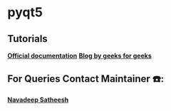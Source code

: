 # pyqt5 

## Tutorials
[**Official documentation**](https://pyttsx3.readthedocs.io/en/latest/)
[**Blog by geeks for geeks**](https://www.geeksforgeeks.org/python-text-to-speech-by-using-pyttsx3/)

## For Queries Contact Maintainer ☎️: 
[**Navadeep Satheesh**](https://wa.me/<+91 85477 31160>)
